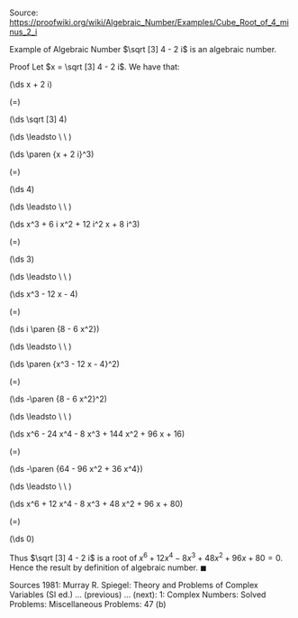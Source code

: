 # 

Source: https://proofwiki.org/wiki/Algebraic_Number/Examples/Cube_Root_of_4_minus_2_i

Example of Algebraic Number
$\sqrt [3] 4 - 2 i$ is an algebraic number.


Proof
Let $x = \sqrt [3] 4 - 2 i$.
We have that:














\(\ds x + 2 i\)

\(=\)







\(\ds \sqrt [3] 4\)














\(\ds \leadsto \ \ \)





\(\ds \paren {x + 2 i}^3\)

\(=\)







\(\ds 4\)














\(\ds \leadsto \ \ \)





\(\ds x^3 + 6 i x^2 + 12 i^2 x + 8 i^3\)

\(=\)







\(\ds 3\)














\(\ds \leadsto \ \ \)





\(\ds x^3 - 12 x - 4\)

\(=\)







\(\ds i \paren {8 - 6 x^2}\)














\(\ds \leadsto \ \ \)





\(\ds \paren {x^3 - 12 x - 4}^2\)

\(=\)







\(\ds -\paren {8 - 6 x^2}^2\)














\(\ds \leadsto \ \ \)





\(\ds x^6 - 24 x^4 - 8 x^3 + 144 x^2 + 96 x + 16\)

\(=\)







\(\ds -\paren {64 - 96 x^2 + 36 x^4}\)














\(\ds \leadsto \ \ \)





\(\ds x^6 + 12 x^4 - 8 x^3 + 48 x^2 + 96 x + 80\)

\(=\)







\(\ds 0\)









Thus $\sqrt [3] 4 - 2 i$ is a root of $x^6 + 12 x^4 - 8 x^3 + 48 x^2 + 96 x + 80 = 0$.
Hence the result by definition of algebraic number.
$\blacksquare$


Sources
1981: Murray R. Spiegel: Theory and Problems of Complex Variables (SI ed.) ... (previous) ... (next): $1$: Complex Numbers: Solved Problems: Miscellaneous Problems: $47 \ \text {(b)}$




